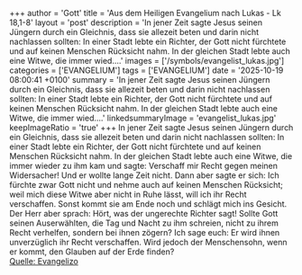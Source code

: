 +++
author = 'Gott'
title = 'Aus dem Heiligen Evangelium nach Lukas - Lk 18,1-8'
layout = 'post'
description = 'In jener Zeit sagte Jesus seinen Jüngern durch ein Gleichnis, dass sie allezeit beten und darin nicht nachlassen sollten: In einer Stadt lebte ein Richter, der Gott nicht fürchtete und auf keinen Menschen Rücksicht nahm. In der gleichen Stadt lebte auch eine Witwe, die immer wied....'
images = ['/symbols/evangelist_lukas.jpg']
categories = ['EVANGELIUM']
tags = ['EVANGELIUM']
date = '2025-10-19 08:00:41 +0100'
summary = 'In jener Zeit sagte Jesus seinen Jüngern durch ein Gleichnis, dass sie allezeit beten und darin nicht nachlassen sollten: In einer Stadt lebte ein Richter, der Gott nicht fürchtete und auf keinen Menschen Rücksicht nahm. In der gleichen Stadt lebte auch eine Witwe, die immer wied....'
linkedsummaryImage = 'evangelist_lukas.jpg'
keepImageRatio = 'true'
+++
In jener Zeit sagte Jesus seinen Jüngern durch ein Gleichnis, dass sie allezeit beten und darin nicht nachlassen sollten:
In einer Stadt lebte ein Richter, der Gott nicht fürchtete und auf keinen Menschen Rücksicht nahm.
In der gleichen Stadt lebte auch eine Witwe, die immer wieder zu ihm kam und sagte: Verschaff mir Recht gegen meinen Widersacher!
Und er wollte lange Zeit nicht.<!--more--> Dann aber sagte er sich: Ich fürchte zwar Gott nicht und nehme auch auf keinen Menschen Rücksicht;
weil mich diese Witwe aber nicht in Ruhe lässt, will ich ihr Recht verschaffen. Sonst kommt sie am Ende noch und schlägt mich ins Gesicht.
Der Herr aber sprach: Hört, was der ungerechte Richter sagt!
Sollte Gott seinen Auserwählten, die Tag und Nacht zu ihm schreien, nicht zu ihrem Recht verhelfen, sondern bei ihnen zögern?
Ich sage euch: Er wird ihnen unverzüglich ihr Recht verschaffen. Wird jedoch der Menschensohn, wenn er kommt, den Glauben auf der Erde finden?<br> [Quelle: Evangelizo](https://evangeliumtagfuertag.org/DE/gospel)